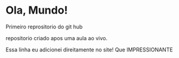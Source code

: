 # Ola, Mundo!
Primeiro reprositorio do git hub

repositorio criado apos uma aula ao vivo.

Essa linha eu adicionei direitamente no site! Que IMPRESSIONANTE
